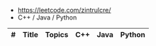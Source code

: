 * https://leetcode.com/zintrulcre/
* C++ / Java / Python

| # | Title | Topics | C++ | Java | Python
| ------ | ------ | ------ | ------ | ------ | ------ |